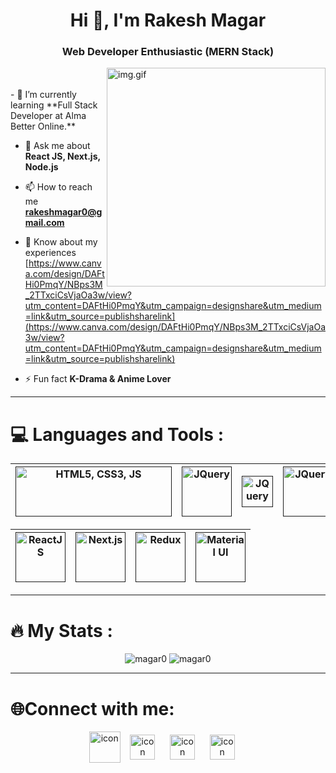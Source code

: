 
  <h1 align="center">Hi 👋, I'm Rakesh Magar</h1>
  <h3 align="center">Web Developer Enthusiastic (MERN Stack)</h3>
  <img align="right" alt="img.gif"
    src="https://github.com/Magar0/Magar0/assets/35245789/3552f2b4-3bfd-44fe-872b-60d9a9b29155" width="350">

  <br/>
  <br/>
  - 🌱 I’m currently learning **Full Stack Developer at Alma Better Online.**

  - 💬 Ask me about **React JS, Next.js, Node.js**

  - 📫 How to reach me **rakeshmagar0@gmail.com**

  - 📄 Know about my experiences
  [https://www.canva.com/design/DAFtHi0PmqY/NBps3M_2TTxciCsVjaOa3w/view?utm_content=DAFtHi0PmqY&utm_campaign=designshare&utm_medium=link&utm_source=publishsharelink](https://www.canva.com/design/DAFtHi0PmqY/NBps3M_2TTxciCsVjaOa3w/view?utm_content=DAFtHi0PmqY&utm_campaign=designshare&utm_medium=link&utm_source=publishsharelink)

  - ⚡ Fun fact **K-Drama & Anime Lover**


---
  # 💻 Languages and Tools :
  
| [<img src='https://github.com/Magar0/Magar0/assets/35245789/f160afc6-3aab-4af7-a64d-381627719f98' height='80' width="250" alt="HTML5, CSS3, JS" title="HTML5,CSS3,JS" />]()|  [<img src='https://github.com/Magar0/Magar0/assets/35245789/85e3f5c2-60e3-4d4c-854b-2386a001a885' height='80' alt="JQuery" title="JQuery" />]()|  [<img src='https://github.com/Magar0/Magar0/assets/35245789/306affb3-22ae-4597-99fd-dbbfcc06c878' title="Tailwind CSS" height='50' alt="JQuery" />]()|  [<img src='https://github.com/Magar0/Magar0/assets/35245789/f37b54c7-915a-4c43-a170-7b6151ec0c6c' title="BootStrap" height='80' alt="JQuery" />]()|  [<img src='https://github.com/Magar0/Magar0/assets/35245789/322390fc-f32c-41d1-84e8-8f00b84bff6c' title="SASS" height='80' alt="JQuery" />]()|
|---|---|---|---|---|

| [<img src='https://github.com/Magar0/Magar0/assets/35245789/3ddc700d-e1c7-42ad-92f1-a22e188f841e' height='80' alt="ReactJS" title="ReactJS" />]()|  [<img src='https://github.com/Magar0/Magar0/assets/35245789/4d13788b-50a4-4175-9e5e-a6edad41c611' height='80' alt="Next.js" title="Next.js" />]()|  [<img src='https://github.com/Magar0/Magar0/assets/35245789/5e025be5-77c0-4980-bcb1-c1e29be4bb5f' title="Redux" height='80' alt="Redux" />]()|  [<img src='https://github.com/Magar0/Magar0/assets/35245789/3678ae22-131f-4aaa-862b-786363779f25' title="Material UI" height='80' alt="Material UI" />]()| 
|---|---|---|---|

  ---
  # :fire: My Stats :
  <p align="center">
    <img
      src="https://github-readme-stats.vercel.app/api/top-langs?username=magar0&show_icons=true&locale=en&layout=compact"
      alt="magar0" />
    <img src="https://github-readme-stats.vercel.app/api?username=magar0&show_icons=true&locale=en" alt="magar0" />
  </p>

  ---
  # 🌐Connect with me:
  <p align="center">
    <a href="https://linkedin.com/in/magar0" target="blank"><img align="center"
        src="https://github.com/Magar0/Magar0/assets/35245789/1ccbdb01-335d-4f84-92dc-f1d8d9406a14" alt="icon"
        height="50" width="50" /></a> &nbsp;&nbsp;
    <a href="https://instagram.com/rakeshthapa0" target="blank"><img align="center"
        src="https://github.com/Magar0/Magar0/assets/35245789/bdf1af79-2cb4-4a87-97e7-1c57e79d908d" alt="icon"
        height="40" width="40" /></a> &nbsp;&nbsp;&nbsp;&nbsp;
    <a href={`mailto:${rakeshmagar0@gmail.com} `} target="blank"><img align="center"
        src="https://github.com/Magar0/Magar0/assets/35245789/af44db85-bab8-4b38-8ad6-e3e112bef5ba" alt="icon"
        height="40" width="40" /></a> &nbsp;&nbsp;&nbsp;&nbsp;
    <a href="https://wa.me/+917002175147/" target="blank"><img align="center"
        src="https://github.com/Magar0/Magar0/assets/35245789/e0e0f99e-f6b4-45ba-8f23-b8999ccf2db9" alt="icon"
        height="40" width="40" /></a> &nbsp;&nbsp;&nbsp;&nbsp;
  </p>


